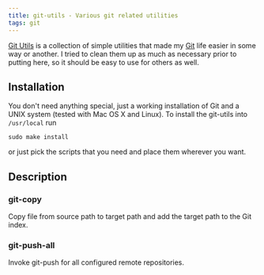 ```yaml
---
title: git-utils - Various git related utilities
tags: git
---
```


[Git Utils](http://github.com/bmeurer/git-utils) is a collection of simple utilities that made
my [Git](http://git-scm.com) life easier in some way or another. I tried to clean them up as
much as necessary prior to putting here, so it should be easy to use for others as well.

## Installation

You don't need anything special, just a working installation of Git and a UNIX system (tested
with Mac OS X and Linux). To install the git-utils into <code>/usr/local</code> run

```
sudo make install
```

or just pick the scripts that you need and place them wherever you want.

## Description

### git-copy

Copy file from source path to target path and add the target path to the Git index.

### git-push-all

Invoke git-push for all configured remote repositories.
